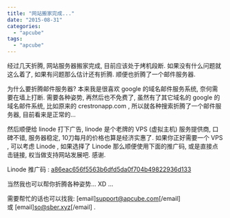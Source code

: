 ```yaml
---
title: "网站搬家完成..."
date: "2015-08-31"
categories: 
  - "apcube"
tags: 
  - "apcube"
---
```


经过几天折腾, 网站服务器搬家完成, 目前应该处于烤机段断. 如果没有什么问题就这么着了, 如果有问题那么估计还有折腾. 顺便也折腾了一个邮件服务器.

为什么要折腾邮件服务器? 本来我是很喜欢 google 的域名邮件服务系统, 奈何需要在墙上打断. 需要各种姿势, 再然后也不免费了, 虽然有了其它域名的 google 的域名邮件系统, 比如原来的 crestronapp.com , 所以就各种搜索折腾了一个邮件服务器, 目前看来是正常的...

然后顺便给 linode 打下广告, linode 是个老牌的 VPS (虚拟主机) 服务提供商, 口碑不错, 服务器稳定, 10刀每月的价格也算是经济实惠了. 如果你正好需要一个 VPS , 可以考虑 Linode , 如果选择了 Linode 那么顺便使用下面的推广码, 或是直接点击链接, 权当做支持网站发展吧. 感谢.

Linode 推广码 : [a86eac656f5563b6dfd5da0f704b49822936d133](https://www.linode.com/?r=a86eac656f5563b6dfd5da0f704b49822936d133)

当然我也可以帮你折腾各种姿势... XD ...

需要帮忙的话也可以找我: \[email\]support@apcube.com\[/email\] 或 \[email\]so@sber.xyz\[/email\] .
